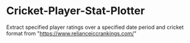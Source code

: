 # Cricket-Player-Stat-Plotter
Extract specified player ratings over a specified date period and cricket format from "https://www.relianceiccrankings.com/"
